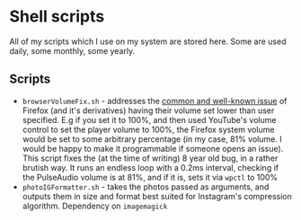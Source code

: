 # Shell scripts
All of my scripts which I use on my system are stored here. Some are used daily, some monthly, some yearly.

## Scripts
- `browserVolumeFix.sh` - addresses the [common and well-known issue](https://bugzilla.mozilla.org/show_bug.cgi?id=1422637) of Firefox (and it's derivatives) having their volume set lower than user specified.
E.g if you set it to 100%, and then used YouTube's volume control to set the player volume to 100%, the Firefox system volume would be set to some arbitrary percentage (in my case, 81% volume. I would be happy to make it programmable if someone opens an issue).
This script fixes the (at the time of writing) 8 year old bug, in a rather brutish way. It runs an endless loop with a 0.2ms interval, checking if the PulseAudio volume is at 81%, and if it is, sets it via `wpctl` to 100% 
- `photoIGFormatter.sh` - takes the photos passed as arguments, and outputs them in size and format best suited for Instagram's compression algorithm. Dependency on `imagemagick`
